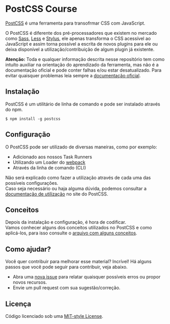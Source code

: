 ﻿# PostCSS Course

[PostCSS](http://postcss.org/) é uma ferramenta para transofrmar CSS com JavaScript.

O PostCSS é diferente dos pré-processadores que existem no mercado como [Sass](http://sass-lang.com/), [Less](http://lesscss.org/) e [Stylus](http://stylus-lang.com/), ele apenas transforma o CSS acessível ao JavaScript e assim torna possível a escrita de novos plugins para ele ou deixa disponível a utilização/contribuição de algum plugin já existente.

**Atenção:** Toda e qualquer informação descrita nesse repositório tem como intuíto auxiliar na orientação do aprendizado da ferramenta, mas não é a documentação oficial e pode conter falhas e/ou estar desatualizado. Para evitar quaisquer problemas leia sempre a [documentação oficial](https://github.com/postcss/postcss/tree/master/docs).

## Instalação
PostCSS é um utilitário de linha de comando e pode ser instalado através do npm.

```shell
$ npm install -g postcss
```

## Configuração
O PostCSS pode ser utilizado de diversas maneiras, como por exemplo:
- Adicionado aos nossos Task Runners
- Utilizando um Loader do [webpack](https://webpack.github.io/)
- Através da linha de comando (CLI)

Não será explicado como fazer a utilização através de cada uma das possíveis configurações.  
Caso seja necessário ou haja alguma dúvida, podemos consultar a [documentação de utilização](https://github.com/postcss/postcss#usage) no site do PostCSS.


## Conceitos
Depois da instalação e configuração, é hora de codificar.  
Vamos conhecer alguns dos conceitos utilizados no PostCSS e como aplicá-los, para isso consulte o [arquivo com alguns conceitos](examples/basics.md).

## Como ajudar?
Você quer contribuir para melhorar esse material? Incrível! Há alguns passos que você pode seguir para contribuir, veja abaixo.

* Abra uma [nova issue](https://github.com/ftonato/postcss-course/issues/new) para relatar quaisquer possíveis erros ou propor novos recursos.
* Envie um pull request com sua sugestão/correção.

## Licença
Código licenciado sob uma [MIT-style License](LICENSE.md).

